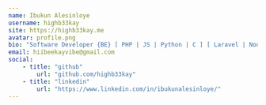 ```yaml
---
name: Ibukun Alesinloye
username: highb33kay
site: https://highb33kay.me
avatar: profile.png
bio: "Software Developer {BE} [ PHP | JS | Python | C ] [ Laravel | NodeJS | Express] [ WordPress ] [ Postgres | MySQL | MongoDB ]"
email: hiibeekayvibe@gmail.com
social: 
	- title: "github"
		url: "github.com/highb33kay" 
	- title: "linkedin"
		url: "https://www.linkedin.com/in/ibukunalesinloye/"
---
```

